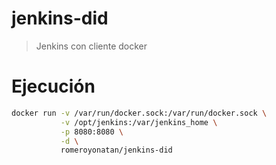 # jenkins-did
> Jenkins con cliente docker

# Ejecución
```bash
docker run -v /var/run/docker.sock:/var/run/docker.sock \
           -v /opt/jenkins:/var/jenkins_home \
           -p 8080:8080 \
           -d \
           romeroyonatan/jenkins-did
```
